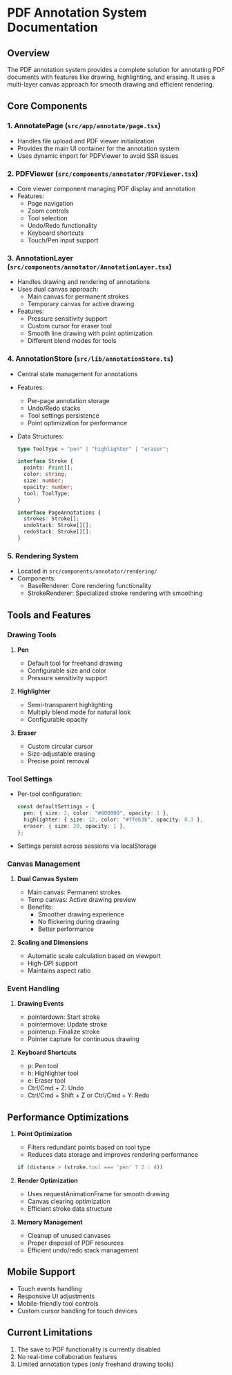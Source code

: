# PDF Annotation System Documentation

## Overview

The PDF annotation system provides a complete solution for annotating PDF documents with features like drawing, highlighting, and erasing. It uses a multi-layer canvas approach for smooth drawing and efficient rendering.

## Core Components

### 1. AnnotatePage (`src/app/annotate/page.tsx`)

- Handles file upload and PDF viewer initialization
- Provides the main UI container for the annotation system
- Uses dynamic import for PDFViewer to avoid SSR issues

### 2. PDFViewer (`src/components/annotator/PDFViewer.tsx`)

- Core viewer component managing PDF display and annotation
- Features:
  - Page navigation
  - Zoom controls
  - Tool selection
  - Undo/Redo functionality
  - Keyboard shortcuts
  - Touch/Pen input support

### 3. AnnotationLayer (`src/components/annotator/AnnotationLayer.tsx`)

- Handles drawing and rendering of annotations
- Uses dual canvas approach:
  - Main canvas for permanent strokes
  - Temporary canvas for active drawing
- Features:
  - Pressure sensitivity support
  - Custom cursor for eraser tool
  - Smooth line drawing with point optimization
  - Different blend modes for tools

### 4. AnnotationStore (`src/lib/annotationStore.ts`)

- Central state management for annotations
- Features:
  - Per-page annotation storage
  - Undo/Redo stacks
  - Tool settings persistence
  - Point optimization for performance
- Data Structures:

  ```typescript
  type ToolType = "pen" | "highlighter" | "eraser";

  interface Stroke {
    points: Point[];
    color: string;
    size: number;
    opacity: number;
    tool: ToolType;
  }

  interface PageAnnotations {
    strokes: Stroke[];
    undoStack: Stroke[][];
    redoStack: Stroke[][];
  }
  ```

### 5. Rendering System

- Located in `src/components/annotator/rendering/`
- Components:
  - BaseRenderer: Core rendering functionality
  - StrokeRenderer: Specialized stroke rendering with smoothing

## Tools and Features

### Drawing Tools

1. **Pen**

   - Default tool for freehand drawing
   - Configurable size and color
   - Pressure sensitivity support

2. **Highlighter**

   - Semi-transparent highlighting
   - Multiply blend mode for natural look
   - Configurable opacity

3. **Eraser**
   - Custom circular cursor
   - Size-adjustable erasing
   - Precise point removal

### Tool Settings

- Per-tool configuration:
  ```typescript
  const defaultSettings = {
    pen: { size: 2, color: "#000000", opacity: 1 },
    highlighter: { size: 12, color: "#ffeb3b", opacity: 0.3 },
    eraser: { size: 20, opacity: 1 },
  };
  ```
- Settings persist across sessions via localStorage

### Canvas Management

1. **Dual Canvas System**

   - Main canvas: Permanent strokes
   - Temp canvas: Active drawing preview
   - Benefits:
     - Smoother drawing experience
     - No flickering during drawing
     - Better performance

2. **Scaling and Dimensions**
   - Automatic scale calculation based on viewport
   - High-DPI support
   - Maintains aspect ratio

### Event Handling

1. **Drawing Events**

   - pointerdown: Start stroke
   - pointermove: Update stroke
   - pointerup: Finalize stroke
   - Pointer capture for continuous drawing

2. **Keyboard Shortcuts**
   - p: Pen tool
   - h: Highlighter tool
   - e: Eraser tool
   - Ctrl/Cmd + Z: Undo
   - Ctrl/Cmd + Shift + Z or Ctrl/Cmd + Y: Redo

## Performance Optimizations

1. **Point Optimization**

   - Filters redundant points based on tool type
   - Reduces data storage and improves rendering performance

   ```typescript
   if (distance > (stroke.tool === 'pen' ? 2 : 4))
   ```

2. **Render Optimization**

   - Uses requestAnimationFrame for smooth drawing
   - Canvas clearing optimization
   - Efficient stroke data structure

3. **Memory Management**
   - Cleanup of unused canvases
   - Proper disposal of PDF resources
   - Efficient undo/redo stack management

## Mobile Support

- Touch events handling
- Responsive UI adjustments
- Mobile-friendly tool controls
- Custom cursor handling for touch devices

## Current Limitations

1. The save to PDF functionality is currently disabled
2. No real-time collaboration features
3. Limited annotation types (only freehand drawing tools)
